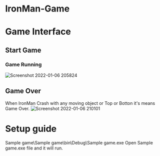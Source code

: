 # IronMan-Game
# Game Interface
## Start Game
### Game Running
![Screenshot 2022-01-06 205824](https://user-images.githubusercontent.com/76872754/148405816-10a6a13e-eb8e-45da-9146-a0e9b330c2fb.png)
## Game Over
When IronMan Crash with any moving object or Top or Botton it's means Game Over. 
![Screenshot 2022-01-06 210101](https://user-images.githubusercontent.com/76872754/148405904-2ed5f9f3-e728-4ef7-b302-bfac7a19da17.png)
# Setup guide
Sample game\Sample game\bin\Debug\Sample game.exe 
Open Sample game.exe file and it will run. 

